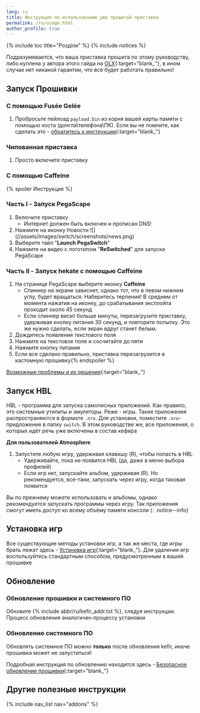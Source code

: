 ```yaml
---
lang: ru
title: Инструкция по использованию уже прошитой приставки
permalink: /ru/usage.html
author_profile: true
---
```


{% include toc title="Розділи" %}
{% include notices %}

Подразумевается, что ваша приставка прошита по этому руководству, либо куплена у автора этого гайда на [OLX](http://shop.customfw.xyz){:target="blank_"}, в ином случае нет никакой гарантии, что всё будет работать правильно!

## Запуск Прошивки 

### С помощью Fusée Gelée
1. Пробросьте пейлоад `payload.bin` из корня вашей карты памяти с помощью хоста (донгла\телефона\ПК). Если вы не помните, как сделать это - [обратитесь к инструкции](/ru/fusee-gelee){:target="blank_"}


### Чипованная приставка
1. Просто включите приставку

### С помощью Caffeine
{% spoiler Инструкция %}
### Часть I - Запуск PegaScape

1. Включите приставку
    * Интернет должен быть включен и прописан DNS! 
1. Нажмите на иконку Новости ![]((/assets/images/switch/screenshots/news.png) 
1. Выберите тайл "**Launch PegaSwitch**"
1. Нажмите на видео с логотипом "**ReSwitched**" для запуска PegaScape

### Часть II - Запуск hekate с помощью Caffeine

1. На странице PegaScape выберите иконку **Caffeine**
	* Спиннер на экране зависнет, однако тот, что в левом нижнем углу, будет вращаться. Наберитесь терпения! В среднем от момента нажатия на иконку,  до срабатывания эксплойта проходит около 45 секунд
	* Если спиннер висит больше минуты, перезагрузите приставку, удерживая кнопку питания 30 секунд, и повторите попытку. Это же нужно сделать, если экран вдруг станет белым. 
1. Дождитесь появления текстового поля 
1. Нажмите на текстовое поле и сосчитайте до пяти
1. Нажмите кнопку питания
1. Если все сделано правильно, приставка перезагрузится в кастомную прошивку{% endspoiler %}

[Возможные проблемы и их решения](/ru/troubleshooting){:target="blank_"}

## Запуск HBL 

HBL - программа для запуска самописных приложений. Как правило, это системные утилиты и эмуляторы. Реже - игры. Такие приложения распространяются в формате `.nro`. Для установки, поместите `.nro`-придложение в папку `switch`. В этом руководстве же, все приложения, о которых идёт речь уже включены в состав кефира 

**Для пользователей Atmosphere**
1. Запустите любую игру, удерживая клавишу (R), чтобы попасть в HBL
    * Удерживайте, пока не появится HBL (да, даже в меню выбора профилей)
    * Если игр нет, запускайте альбом, удерживая (R). Но рекомендуется, все-таки, запускать через игру, когда таковая появится 

Вы по прежнему можете использовать и альбомы, однако рекомендуется запускать программы через игру. Так приложения смогут иметь доступ ко всему объёму памяти консоли
{: .notice--info}

## Установка игр 

Все существующие методы установки игр, а так же места, где игры брать лежат здесь - [Установка игр](/ru/games){:target="blank_"}.
Для удаления игр воспользуйтесь стандартным способом, предусмотренным в вашей прошивке

## Обновление

### Обновление прошивки и системного ПО 

Обновите {% include abbr/ru/kefir_addr.txt %}, следуя инструкции. Процесс обновления аналогичен процессу установки

### Обновление системного ПО

Обновлять системное ПО можно **только** после обновления kefir, иначе прошивка может не запуститься! 

Подробная инструкция по обновлению находится здесь - [Безопасное обновление прошивки](/ru/update-fw){:target="blank_"}

## Другие полезные инструкции 

{% include nav_list nav="addons" %}